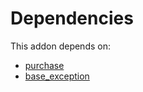 # Dependencies

This addon depends on:

- [purchase](https://github.com/bringout/oca-ocb-core/tree/5d1ce43101a4d83b4ac660942e4a7a462823262f/odoo-bringout-oca-ocb-purchase)
- [base_exception](https://github.com/bringout/oca-technical)
